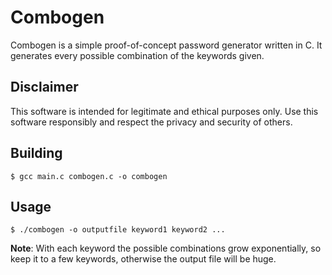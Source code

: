 Combogen
========

Combogen is a simple proof-of-concept password generator written in C.
It generates every possible combination of the keywords given.


Disclaimer
----------

This software is intended for legitimate and ethical purposes only.
Use this software responsibly and respect the privacy and security of others.


Building
-------

```
$ gcc main.c combogen.c -o combogen
```


Usage
-----

```
$ ./combogen -o outputfile keyword1 keyword2 ...
```

**Note**: With each keyword the possible combinations grow exponentially,
so keep it to a few keywords, otherwise the output file  will be huge.
